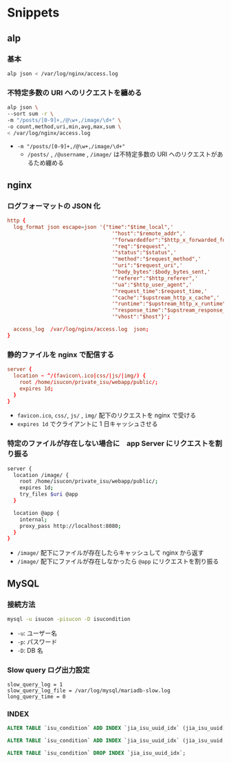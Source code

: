 # Snippets

## alp 

### 基本

```sh
alp json < /var/log/nginx/access.log
```

### 不特定多数の URI へのリクエストを纏める

```sh
alp json \
--sort sum -r \
-m "/posts/[0-9]+,/@\w+,/image/\d+" \
-o count,method,uri,min,avg,max,sum \
< /var/log/nginx/access.log
```

- `-m "/posts/[0-9]+,/@\w+,/image/\d+"`
  - `/posts/` , `/@username` , `/image/` は不特定多数の URI へのリクエストがあるため纏める

## nginx

### ログフォーマットの JSON 化

```conf
http {
  log_format json escape=json '{"time":"$time_local",'
                                  '"host":"$remote_addr",'
                                  '"forwardedfor":"$http_x_forwarded_for",'
                                  '"req":"$request",'
                                  '"status":"$status",'
                                  '"method":"$request_method",'
                                  '"uri":"$request_uri",'
                                  '"body_bytes":$body_bytes_sent,'
                                  '"referer":"$http_referer",'
                                  '"ua":"$http_user_agent",'
                                  '"request_time":$request_time,'
                                  '"cache":"$upstream_http_x_cache",'
                                  '"runtime":"$upstream_http_x_runtime",'
                                  '"response_time":"$upstream_response_time",'
                                  '"vhost":"$host"}';

  access_log  /var/log/nginx/access.log  json;
}
```

### 静的ファイルを nginx で配信する

```conf
server {
  location ~ ^/(favicon\.ico|css/|js/|img/) {
    root /home/isucon/private_isu/webapp/public/;
    expires 1d;
  }
}
```

- `favicon.ico`, `css/`, `js/` , `img/` 配下のリクエストを nginx で受ける
- `expires 1d` でクライアントに 1 日キャッシュさせる

### 特定のファイルが存在しない場合に　app Server にリクエストを割り振る

```sh
server {
  location /image/ {
    root /home/isucon/private_isu/webapp/public/;
    expires 1d;
    try_files $uri @app
  }

  location @app {
    internal;
    proxy_pass http://localhost:8080;
  }  
}
```

- `/image/` 配下にファイルが存在したらキャッシュして nginx から返す
- `/image/` 配下にファイルが存在しなかったら `@app` にリクエストを割り振る

## MySQL

### 接続方法

```sh
mysql -u isucon -pisucon -D isucondition
```

- `-u`: ユーザー名
- `-p`: パスワード
- `-D`: DB 名

### Slow query ログ出力設定

```
slow_query_log = 1
slow_query_log_file = /var/log/mysql/mariadb-slow.log
long_query_time = 0
```

### INDEX

```SQL
ALTER TABLE `isu_condition` ADD INDEX `jia_isu_uuid_idx` (jia_isu_uuid);

ALTER TABLE `isu_condition` ADD INDEX `jia_isu_uuid_idx` (jia_isu_uuid, timestamp DESC);

ALTER TABLE `isu_condition` DROP INDEX `jia_isu_uuid_idx`;
```